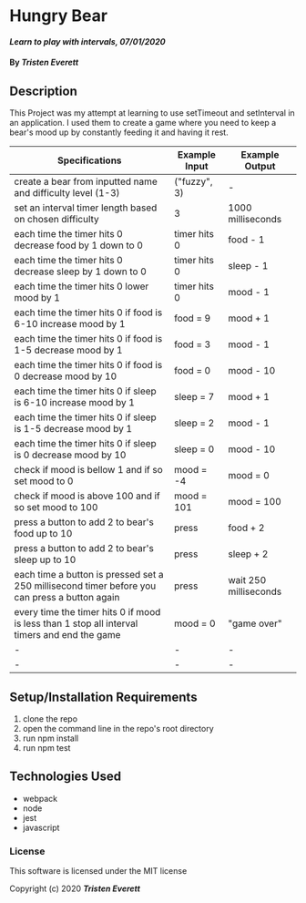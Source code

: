 # Hungry Bear

#### _Learn to play with intervals, 07/01/2020_

#### By _**Tristen Everett**_

## Description

This Project was my attempt at learning to use setTimeout and setInterval in an application. I used them to create a game where you need to keep a bear's mood up by constantly feeding it and having it rest.

|Specifications|Example Input|Example Output|
|-|-|-|
|create a bear from inputted name and difficulty level (1-3)|("fuzzy", 3)|-|
|set an interval timer length based on chosen difficulty|3|1000 milliseconds|
|each time the timer hits 0 decrease food by 1 down to 0|timer hits 0|food - 1|
|each time the timer hits 0 decrease sleep by 1 down to 0|timer hits 0|sleep - 1|
|each time the timer hits 0 lower mood by 1|timer hits 0|mood - 1|
|each time the timer hits 0 if food is 6-10 increase mood by 1|food = 9|mood + 1|
|each time the timer hits 0 if food is 1-5 decrease mood by 1|food = 3|mood - 1|
|each time the timer hits 0 if food is 0 decrease mood by 10|food = 0|mood - 10|
|each time the timer hits 0 if sleep is 6-10 increase mood by 1|sleep = 7|mood + 1|
|each time the timer hits 0 if sleep is 1-5 decrease mood by 1|sleep = 2|mood - 1|
|each time the timer hits 0 if sleep is 0 decrease mood by 10|sleep = 0|mood - 10|
|check if mood is bellow 1 and if so set mood to 0|mood = -4|mood = 0|
|check if mood is above 100 and if so set mood to 100|mood = 101|mood = 100|
|press a button to add 2 to bear's food up to 10|press|food + 2|
|press a button to add 2 to bear's sleep up to 10|press|sleep + 2|
|each time a button is pressed set a 250 millisecond timer before you can press a button again|press|wait 250 milliseconds|
|every time the timer hits 0 if mood is less than 1 stop all interval timers and end the game|mood = 0|"game over"|
|-|-|-|
|-|-|-|


## Setup/Installation Requirements

1. clone the repo
2. open the command line in the repo's root directory
3. run npm install
4. run npm test

## Technologies Used

* webpack
* node
* jest
* javascript

### License

This software is licensed under the MIT license

Copyright (c) 2020 **_Tristen Everett_**